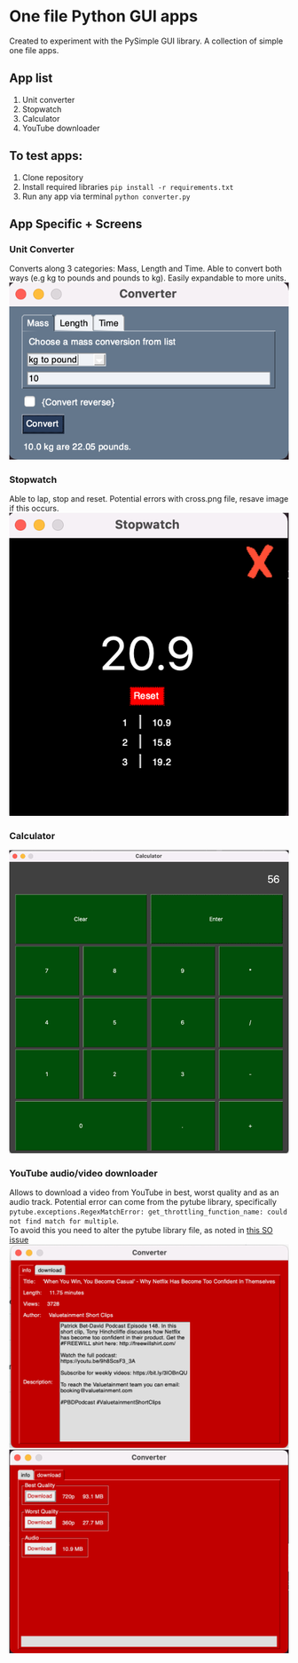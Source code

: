 # One file Python GUI apps
Created to experiment with the PySimple GUI library. A collection of simple one file apps.
## App list
1. Unit converter
2. Stopwatch
3. Calculator
4. YouTube downloader

## To test apps:
1. Clone repository
2. Install required libraries
`pip install -r requirements.txt`
3. Run any app via terminal
`python converter.py`

## App Specific + Screens
### Unit Converter 
Converts along 3 categories: Mass, Length and Time. Able to convert both ways (e.g kg to pounds and pounds to kg). Easily expandable to more units.
![conv](screens/converter.png)
### Stopwatch 
Able to lap, stop and reset. Potential errors with cross.png file, resave image if this occurs. 
![swatch](screens/stopwatch.png)
### Calculator 
![calc](screens/calc.png)
### YouTube audio/video downloader
Allows to download a video from YouTube in best, worst quality and as an audio track. Potential error can come from the pytube library, specifically \
`pytube.exceptions.RegexMatchError: get_throttling_function_name: could not find match for multiple`. \
To avoid this you need to alter the pytube library file, as noted in [this SO issue](https://stackoverflow.com/questions/71883661/pytube-error-get-throttling-function-name-could-not-find-match-for-multiple)
![ytd1](screens/yt_downloader_1.png)
![ytd2](screens/yt_downloader_2.png)
